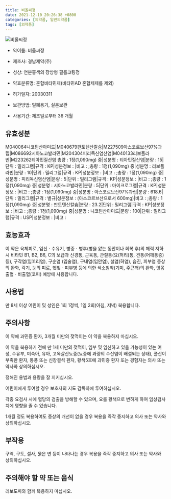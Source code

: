```yaml
---
title: 비올씨정
date: 2021-12-10 20:26:38 +0800
categories: [의약품, 일반의약품]
tags: [의약품]
---
```

![비올씨정](https://nedrug.mfds.go.kr/pbp/cmn/itemImageDownload/154653003766800163)

- 약이름: 비올씨정
- 제조사: 경남제약(주)
- 성상: 연분홍색의 장방형 필름코팅정
- 약효분류명: 혼합비타민제(비타민AD 혼합제제를 제외)
- 허가일자: 20030311
- 보관방법: 밀폐용기, 실온보관


- 사용기간: 제조일로부터 36 개월
## 유효성분
M040064니코틴산아미드|M040679판토텐산칼슘|M227509아스코르브산97%과립|M086692시아노코발라민|M204304피리독신염산염|M040133리보플라빈|M223262티아민질산염
총량 : 1정(1,090mg) 중|성분명 : 티아민질산염|분량 : 15|단위 : 밀리그램|규격 : KP|성분정보 : |비고 : ;총량 : 1정(1,090mg) 중|성분명 : 리보플라빈|분량 : 10|단위 : 밀리그램|규격 : KP|성분정보 : |비고 : ;총량 : 1정(1,090mg) 중|성분명 : 피리독신염산염|분량 : 5|단위 : 밀리그램|규격 : KP|성분정보 : |비고 : ;총량 : 1정(1,090mg) 중|성분명 : 시아노코발라민|분량 : 5|단위 : 마이크로그램|규격 : KP|성분정보 : |비고 : ;총량 : 1정(1,090mg) 중|성분명 : 아스코르브산97%과립|분량 : 618.6|단위 : 밀리그램|규격 : 별규|성분정보 : (아스코르브산으로서 600mg)|비고 : ;총량 : 1정(1,090mg) 중|성분명 : 판토텐산칼슘|분량 : 23.2|단위 : 밀리그램|규격 : KP|성분정보 : |비고 : ;총량 : 1정(1,090mg) 중|성분명 : 니코틴산아미드|분량 : 100|단위 : 밀리그램|규격 : USP|성분정보 : |비고 :
## 효능효과
이 약은 육체피로, 임신ㆍ수유기, 병중ㆍ병후(병을 앓는 동안이나 회복 후)의 체력 저하 시 비타민 B1, B2, B6, C의 보급과 신경통, 근육통, 관절통(요(허리)통, 견통(어깨통증) 등), 구각염(입꼬리염), 구순염 (입술염), 구내염(입안염), 설염(혀염), 습진, 피부염 증상의 완화, 각기, 눈의 피로, 햇빛ㆍ피부병 등에 의한 색소침착(기미, 주근깨)의 완화, 잇몸출혈ㆍ비출혈(코피) 예방에 사용합니다.

## 사용법
만 8세 이상 어린이 및 성인은 1회 1정씩, 1일 2회(아침, 저녁) 복용합니다.

## 주의사항
이 약에 과민증 환자, 3개월 미만의 젖먹이는 이 약을 복용하지 마십시오.

이 약을 복용하기 전에 만 1세 미만의 젖먹이, 임부 및 임신하고 있을 가능성이 있는 여성, 수유부, 미숙아, 유아, 고옥살산뇨증(뇨중에 과량의 수산염이 배설되는 상태), 폴산이 부족한 환자, 통풍 또는 신장결석 환자, 황색5호에 과민증 환자 또는 경험자는 의사 또는 약사와 상의하십시오.

정해진 용법과 용량을 잘 지키십시오.

어린이에게 투여할 경우 보호자의 지도 감독하에 투여하십시오.

각종 요검사 시에 혈당의 검출을 방해할 수 있으며, 요를 황색으로 변하게 하여 임상검사치에 영향을 줄 수 있습니다.

1개월 정도 복용하여도 증상의 개선이 없을 경우 복용을 즉각 중지하고 의사 또는 약사와 상의하십시오.

## 부작용
구역, 구토, 설사, 묽은 변 등이 나타나는 경우 복용을 즉각 중지하고 의사 또는 약사와 상의하십시오.

## 주의해야 할 약 또는 음식
레보도파와 함께 복용하지 마십시오.

